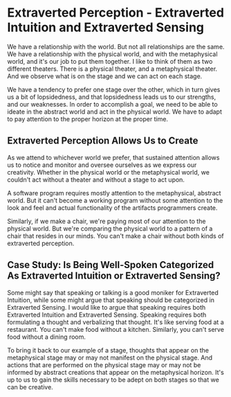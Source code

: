 # Extraverted Perception - Extraverted Intuition and Extraverted Sensing

We have a relationship with the world. But not all relationships are the same. We have a relationship with the physical world, and with the metaphysical world, and it's our job to put them together. I like to think of them as two different theaters. There is a physical theater, and a metaphysical theater. And we observe what is on the stage and we can act on each stage.

We have a tendency to prefer one stage over the other, which in turn gives us a bit of lopsidedness, and that lopsidedness leads us to our strengths, and our weaknesses. In order to accomplish a goal, we need to be able to ideate in the abstract world and act in the physical world. We have to adapt to pay attention to the proper horizon at the proper time.

## Extraverted Perception Allows Us to Create

As we attend to whichever world we prefer, that sustained attention allows us to notice and monitor and oversee ourselves as we express our creativity. Whether in the physical world or the metaphysical world, we couldn't act without a theater and without a stage to act upon.

A software program requires mostly attention to the metaphysical, abstract world. But it can't become a working program without some attention to the look and feel and actual functionality of the artifacts programmers create.

Similarly, if we make a chair, we're paying most of our attention to the physical world. But we're comparing the physical world to a pattern of a chair that resides in our minds. You can't make a chair without both kinds of extraverted perception.

## Case Study: Is Being Well-Spoken Categorized As Extraverted Intuition or Extraverted Sensing?

Some might say that speaking or talking is a good moniker for Extraverted Intuition, while some might argue that speaking should be categorized in Extraverted Sensing. I would like to argue that speaking requires both Extraverted Intuition and Extraverted Sensing. Speaking requires both formulating a thought and verbalizing that thought. It's like serving food at a restaurant. You can't make food without a kitchen. Similarly, you can't serve food without a dining room.

To bring it back to our example of a stage, thoughts that appear on the metaphysical stage may or may not manifest on the physical stage. And actions that are performed on the physical stage may or may not be informed by abstract creations that appear on the metaphysical horizon. It's up to us to gain the skills necessary to be adept on both stages so that we can be creative.

